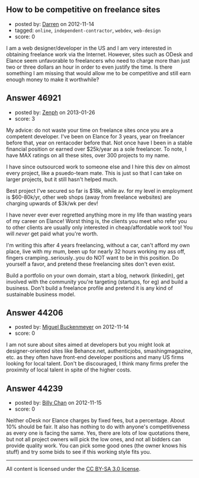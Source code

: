 ## How to be competitive on freelance sites

- posted by: [Darren](https://stackexchange.com/users/-1/21593-darren) on 2012-11-14
- tagged: `online`, `independent-contractor`, `webdev`, `web-design`
- score: 0

I am a web designer/developer in the US and I am very interested in obtaining freelance work via the Internet. However, sites such as ODesk and Elance seem unfavorable to freelancers who need to charge more than just two or three dollars an hour in order to even justify the time.  Is there something I am missing that would allow me to be competitive and still earn enough money to make it worthwhile?


## Answer 46921

- posted by: [Zenph](https://stackexchange.com/users/-1/17813-zenph) on 2013-01-26
- score: 3

My advice: do not waste your time on freelance sites once you are a competent developer. I've been on Elance for 3 years, year on freelancer before that, year on rentacoder before that. Not once have I been in a stable financial position or earned over $25k/year as a sole freelancer. To note, I have MAX ratings on all these sites, over 300 projects to my name.

I have since outsourced work to someone else and I hire this dev on almost every project, like a psuedo-team mate. This is just so that I can take on larger projects, but it still hasn't helped much.

Best project I've secured so far is $18k, while av. for my level in employment is $60-80k/yr, other web shops (away from freelance websites) are charging upwards of $3k/wk per dev!

I have never ever ever regretted anything more in my life than wasting years of my career on Elance! Worst thing is, the clients you meet who refer you to other clients are usually only interested in cheap/affordable work too! You will *never* get paid what you're worth.

I'm writing this after 4 years freelancing, without a car, can't afford my own place, live with my mum, been up for nearly 32 hours working my ass off, fingers cramping..seriously..you do NOT want to be in this position. Do yourself a favor, and pretend these freelancing sites don't even exist.

Build a portfolio on your own domain, start a blog, network (linkedin), get involved with the community you're targeting (startups, for eg) and build a business. Don't build a freelance profile and pretend it is any kind of sustainable business model.


## Answer 44206

- posted by: [Miguel Buckenmeyer](https://stackexchange.com/users/-1/2383-miguel-buckenmeyer) on 2012-11-14
- score: 0

I am not sure about sites aimed at developers but you might look at designer-oriented sites like Behance.net, authenticjobs, smashingmagazine, etc. as they often have front-end developer positions and many US firms looking for local talent. Don't be discouraged, I think many firms prefer the proximity of local talent in spite of the higher costs.


## Answer 44239

- posted by: [Billy Chan](https://stackexchange.com/users/-1/21618-billy-chan) on 2012-11-15
- score: 0

Neither oDesk nor Elance charges by fixed fees, but a percentage. About 10% should be fair. It also has nothing to do with anyone's competitiveness as every one is facing the same. Yes, there are lots of low quotations there, but not all project owners will pick the low ones, and not all bidders can provide quality work. You can pick some good ones (the owner knows his stuff) and try some bids to see if this working style fits you.



---

All content is licensed under the [CC BY-SA 3.0 license](https://creativecommons.org/licenses/by-sa/3.0/).
